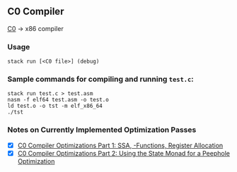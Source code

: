 ## C0 Compiler

[C0](https://c0.cs.cmu.edu/docs/c0-reference.pdf) -> x86 compiler

### Usage
```
stack run [<C0 file>] (debug)
```

### Sample commands for compiling and running `test.c`:
```
stack run test.c > test.asm
nasm -f elf64 test.asm -o test.o
ld test.o -o tst -m elf_x86_64
./tst
```

### Notes on Currently Implemented Optimization Passes

- [x] [C0 Compiler Optimizations Part 1: SSA,
-Functions, Register Allocation](https://hackmd.io/@n9vXJ2dWSK-txnWnjmMPGQ/S1ewdXJggx)
- [x] [C0 Compiler Optimizations Part 2: Using the State Monad for a Peephole Optimization](https://hackmd.io/@n9vXJ2dWSK-txnWnjmMPGQ/BkqIumyleg)
